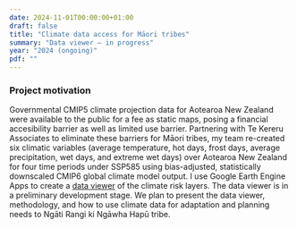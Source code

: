 ```yaml
---
date: 2024-11-01T00:00:00+01:00
draft: false
title: "Climate data access for Māori tribes"
summary: "Data viewer — in progress"
year: "2024 (ongoing)"
pdf: ""
---
```

### Project motivation
Governmental CMIP5 climate projection data for Aotearoa New Zealand were available to the public for a fee as static maps, posing a financial accesibility barrier as well as limited use barrier. Partnering with Te Kereru Associates to eliminate these barriers for Māori tribes, my team re-created six climatic variables (average temperature, hot days, frost days, average precipitation, wet days, and extreme wet days) over Aotearoa New Zealand for four time periods under SSP585 using bias-adjusted, statistically downscaled CMIP6 global climate model output. I use Google Earth Engine Apps to create a [data viewer](https://modular-crawler-244718.projects.earthengine.app/view/new-zealand-2) of the climate risk layers. The data viewer is in a preliminary development stage. We plan to present the data viewer, methodology, and how to use climate data for adaptation and planning needs to Ngāti Rangi ki Ngāwha Hapū tribe.
